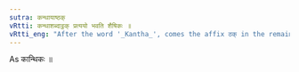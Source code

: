 ```yaml
---
sutra: कन्थायाष्ठक्
vRtti: कन्थाशब्दाट्ठक् प्रत्ययो भवति शैषिकः ॥
vRtti_eng: "After the word '_Kantha_', comes the affix ठक् in the remaining senses."
---
```

As कान्थिकः ॥
